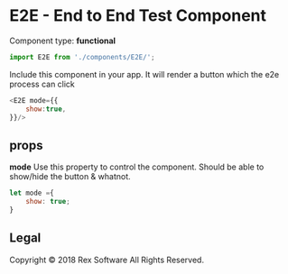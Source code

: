 # E2E - End to End Test Component

Component type: __functional__

```javascript
import E2E from './components/E2E/';
```
Include this component in your app. 
It will render a button which the e2e process can click

```javascript
<E2E mode={{
    show:true,
}}/>
```
## props

**mode** 
Use this property to control the component. 
Should be able to show/hide the button & whatnot.

```javascript
let mode ={
    show: true;
}
```

## Legal

Copyright © 2018 Rex Software All Rights Reserved.
